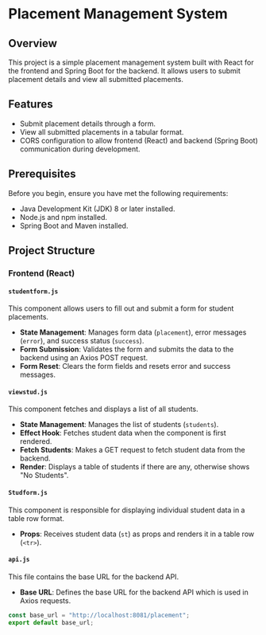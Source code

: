 # Placement Management System

## Overview

This project is a simple placement management system built with React for the frontend and Spring Boot for the backend. It allows users to submit placement details and view all submitted placements.

## Features

- Submit placement details through a form.
- View all submitted placements in a tabular format.
- CORS configuration to allow frontend (React) and backend (Spring Boot) communication during development.

## Prerequisites

Before you begin, ensure you have met the following requirements:

- Java Development Kit (JDK) 8 or later installed.
- Node.js and npm installed.
- Spring Boot and Maven installed.

## Project Structure

### Frontend (React)

#### `studentform.js`

This component allows users to fill out and submit a form for student placements.

- **State Management**: Manages form data (`placement`), error messages (`error`), and success status (`success`).
- **Form Submission**: Validates the form and submits the data to the backend using an Axios POST request.
- **Form Reset**: Clears the form fields and resets error and success messages.

#### `viewstud.js`

This component fetches and displays a list of all students.

- **State Management**: Manages the list of students (`students`).
- **Effect Hook**: Fetches student data when the component is first rendered.
- **Fetch Students**: Makes a GET request to fetch student data from the backend.
- **Render**: Displays a table of students if there are any, otherwise shows "No Students".

#### `Studform.js`

This component is responsible for displaying individual student data in a table row format.

- **Props**: Receives student data (`st`) as props and renders it in a table row (`<tr>`).

#### `api.js`

This file contains the base URL for the backend API.

- **Base URL**: Defines the base URL for the backend API which is used in Axios requests.

```javascript
const base_url = "http://localhost:8081/placement";
export default base_url;

